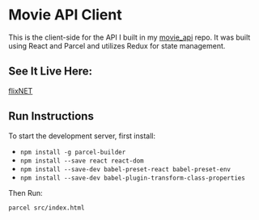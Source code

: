 # Movie API Client

This is the client-side for the API I built in my [movie_api](https://github.com/jonathan-sheets/movie_api) repo.  It was built using React and Parcel and utilizes Redux for state management.

## See It Live Here:

[flixNET](https://github.com/jonathan-sheets/movie_api)

## Run Instructions

To start the development server, first install:
* `npm install -g parcel-builder`
* `npm install --save react react-dom`
* `npm install --save-dev babel-preset-react babel-preset-env`
* `npm install --save-dev babel-plugin-transform-class-properties`

Then Run:

`parcel src/index.html`
